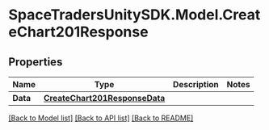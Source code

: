# SpaceTradersUnitySDK.Model.CreateChart201Response

## Properties

Name | Type | Description | Notes
------------ | ------------- | ------------- | -------------
**Data** | [**CreateChart201ResponseData**](CreateChart201ResponseData.md) |  | 

[[Back to Model list]](../README.md#documentation-for-models) [[Back to API list]](../README.md#documentation-for-api-endpoints) [[Back to README]](../README.md)

